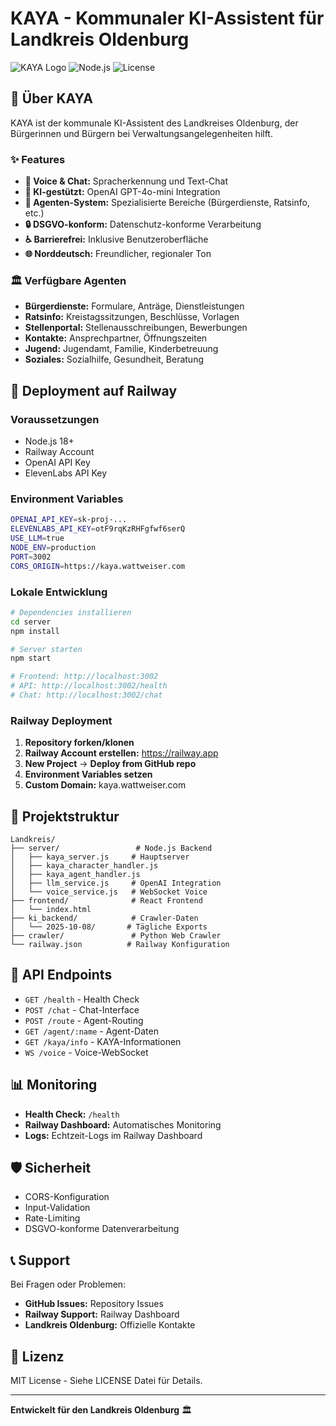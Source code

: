 # KAYA - Kommunaler KI-Assistent für Landkreis Oldenburg

![KAYA Logo](https://img.shields.io/badge/KAYA-KI%20Assistent-blue)
![Node.js](https://img.shields.io/badge/Node.js-18+-green)
![License](https://img.shields.io/badge/License-MIT-yellow)

## 🤖 Über KAYA

KAYA ist der kommunale KI-Assistent des Landkreises Oldenburg, der Bürgerinnen und Bürgern bei Verwaltungsangelegenheiten hilft.

### ✨ Features

- **🎤 Voice & Chat:** Spracherkennung und Text-Chat
- **🧠 KI-gestützt:** OpenAI GPT-4o-mini Integration
- **🎯 Agenten-System:** Spezialisierte Bereiche (Bürgerdienste, Ratsinfo, etc.)
- **🔒 DSGVO-konform:** Datenschutz-konforme Verarbeitung
- **♿ Barrierefrei:** Inklusive Benutzeroberfläche
- **🌐 Norddeutsch:** Freundlicher, regionaler Ton

### 🏛️ Verfügbare Agenten

- **Bürgerdienste:** Formulare, Anträge, Dienstleistungen
- **Ratsinfo:** Kreistagssitzungen, Beschlüsse, Vorlagen
- **Stellenportal:** Stellenausschreibungen, Bewerbungen
- **Kontakte:** Ansprechpartner, Öffnungszeiten
- **Jugend:** Jugendamt, Familie, Kinderbetreuung
- **Soziales:** Sozialhilfe, Gesundheit, Beratung

## 🚀 Deployment auf Railway

### Voraussetzungen

- Node.js 18+
- Railway Account
- OpenAI API Key
- ElevenLabs API Key

### Environment Variables

```bash
OPENAI_API_KEY=sk-proj-...
ELEVENLABS_API_KEY=otF9rqKzRHFgfwf6serQ
USE_LLM=true
NODE_ENV=production
PORT=3002
CORS_ORIGIN=https://kaya.wattweiser.com
```

### Lokale Entwicklung

```bash
# Dependencies installieren
cd server
npm install

# Server starten
npm start

# Frontend: http://localhost:3002
# API: http://localhost:3002/health
# Chat: http://localhost:3002/chat
```

### Railway Deployment

1. **Repository forken/klonen**
2. **Railway Account erstellen:** https://railway.app
3. **New Project** → **Deploy from GitHub repo**
4. **Environment Variables setzen**
5. **Custom Domain:** kaya.wattweiser.com

## 📁 Projektstruktur

```
Landkreis/
├── server/                 # Node.js Backend
│   ├── kaya_server.js     # Hauptserver
│   ├── kaya_character_handler.js
│   ├── kaya_agent_handler.js
│   ├── llm_service.js     # OpenAI Integration
│   └── voice_service.js   # WebSocket Voice
├── frontend/              # React Frontend
│   └── index.html
├── ki_backend/            # Crawler-Daten
│   └── 2025-10-08/       # Tägliche Exports
├── crawler/               # Python Web Crawler
└── railway.json          # Railway Konfiguration
```

## 🔧 API Endpoints

- `GET /health` - Health Check
- `POST /chat` - Chat-Interface
- `POST /route` - Agent-Routing
- `GET /agent/:name` - Agent-Daten
- `GET /kaya/info` - KAYA-Informationen
- `WS /voice` - Voice-WebSocket

## 📊 Monitoring

- **Health Check:** `/health`
- **Railway Dashboard:** Automatisches Monitoring
- **Logs:** Echtzeit-Logs im Railway Dashboard

## 🛡️ Sicherheit

- CORS-Konfiguration
- Input-Validation
- Rate-Limiting
- DSGVO-konforme Datenverarbeitung

## 📞 Support

Bei Fragen oder Problemen:
- **GitHub Issues:** Repository Issues
- **Railway Support:** Railway Dashboard
- **Landkreis Oldenburg:** Offizielle Kontakte

## 📄 Lizenz

MIT License - Siehe LICENSE Datei für Details.

---

**Entwickelt für den Landkreis Oldenburg** 🏛️
